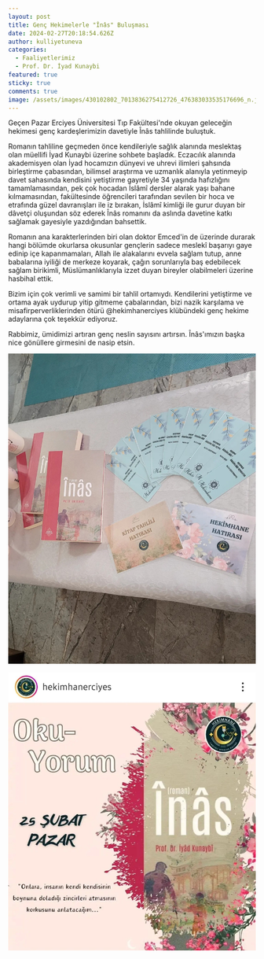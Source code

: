 ```yaml
---
layout: post
title: Genç Hekimelerle "Înâs" Buluşması
date: 2024-02-27T20:18:54.626Z
author: kulliyetuneva
categories:
  - Faaliyetlerimiz
  - Prof. Dr. İyad Kunaybi
featured: true
sticky: true
comments: true
image: /assets/images/430102802_7013836275412726_476383033535176696_n.jpg
---
```

Geçen Pazar Erciyes Üniversitesi Tıp Fakültesi'nde okuyan geleceğin hekimesi genç kardeşlerimizin davetiyle Înâs tahlilinde buluştuk.

Romanın tahliline geçmeden önce kendileriyle sağlık alanında meslektaş olan müellifi İyad Kunaybi üzerine sohbete başladık. Eczacılık alanında akademisyen olan İyad hocamızın dünyevi ve uhrevi ilimleri şahsında birleştirme çabasından, bilimsel araştırma ve uzmanlık alanıyla yetinmeyip davet sahasında kendisini yetiştirme gayretiyle 34 yaşında [](<>)hafızlığını tamamlamasından, pek çok hocadan İslâmî dersler alarak yaşı bahane kılmamasından, fakültesinde öğrencileri tarafından sevilen bir hoca ve etrafında güzel davranışları ile iz bırakan, İslâmî kimliği ile gurur duyan bir dâvetçi oluşundan söz ederek Înâs romanını da aslında davetine katkı sağlamak gayesiyle yazdığından bahsettik.

Romanın ana karakterlerinden biri olan doktor Emced'in de üzerinde durarak hangi bölümde okurlarsa okusunlar gençlerin sadece meslekî başarıyı gaye edinip içe kapanmamaları, Allah ile alakalarını evvela sağlam tutup, anne babalarına iyiliği de merkeze koyarak, çağın sorunlarıyla baş edebilecek sağlam birikimli, Müslümanlıklarıyla izzet duyan bireyler olabilmeleri üzerine hasbihal ettik.

Bizim için çok verimli ve samimi bir tahlil ortamıydı. Kendilerini yetiştirme ve ortama ayak uydurup yitip gitmeme çabalarından, bizi nazik karşılama ve misafirperverliklerinden ötürü @hekimhanerciyes klübündeki genç hekime adaylarına çok teşekkür ediyoruz.

Rabbimiz, ümidimizi artıran genç neslin sayısını artırsın. Înâs'ımızın başka nice gönüllere girmesini de nasip etsin.

![](/assets/images/430611334_7013836272079393_4937888559801203495_n.jpg)

![](/assets/images/430482852_7013836268746060_2191703625484779217_n.jpg)